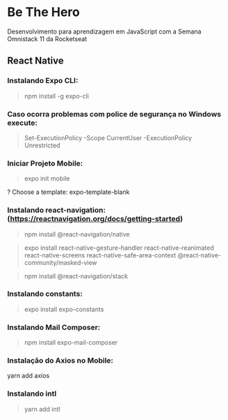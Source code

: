 # Be The Hero
Desenvolvimento para aprendizagem em JavaScript com a Semana Omnistack 11 da Rocketseat

## React Native
### Instalando Expo CLI:
> npm install -g expo-cli

### Caso ocorra problemas com police de segurança no Windows execute:
> Set-ExecutionPolicy -Scope CurrentUser -ExecutionPolicy Unrestricted

### Iniciar Projeto Mobile:
> expo init mobile

? Choose a template: expo-template-blank

### Instalando react-navigation: (https://reactnavigation.org/docs/getting-started)
> npm install @react-navigation/native

> expo install react-native-gesture-handler react-native-reanimated react-native-screens react-native-safe-area-context @react-native-community/masked-view

> npm install @react-navigation/stack


### Instalando constants:
> expo install expo-constants

### Instalando Mail Composer:
> npm install expo-mail-composer

### Instalação do Axios no Mobile:
yarn add axios

### Instalando intl
> yarn add intl

